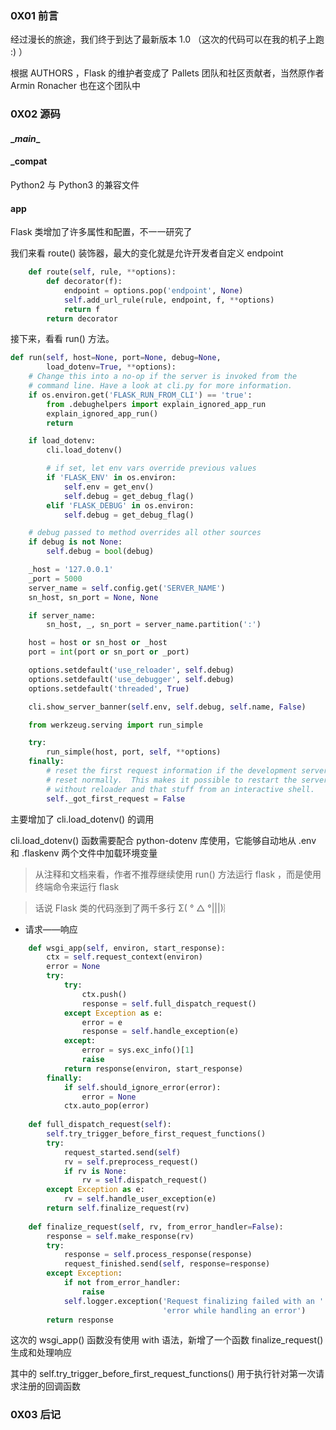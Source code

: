 ### 0X01 前言

经过漫长的旅途，我们终于到达了最新版本 1.0  （这次的代码可以在我的机子上跑 :) ）

根据 AUTHORS ，Flask 的维护者变成了 Pallets 团队和社区贡献者，当然原作者 Armin Ronacher 也在这个团队中

### 0X02 源码

#### \__main__

#### _compat

Python2 与 Python3 的兼容文件

#### app

Flask 类增加了许多属性和配置，不一一研究了

我们来看 route() 装饰器，最大的变化就是允许开发者自定义 endpoint

```python
    def route(self, rule, **options):
        def decorator(f):
            endpoint = options.pop('endpoint', None)
            self.add_url_rule(rule, endpoint, f, **options)
            return f
        return decorator
```

接下来，看看 run() 方法。

```python
def run(self, host=None, port=None, debug=None,
        load_dotenv=True, **options):
    # Change this into a no-op if the server is invoked from the
    # command line. Have a look at cli.py for more information.
    if os.environ.get('FLASK_RUN_FROM_CLI') == 'true':
        from .debughelpers import explain_ignored_app_run
        explain_ignored_app_run()
        return

    if load_dotenv:
        cli.load_dotenv()

        # if set, let env vars override previous values
        if 'FLASK_ENV' in os.environ:
            self.env = get_env()
            self.debug = get_debug_flag()
        elif 'FLASK_DEBUG' in os.environ:
            self.debug = get_debug_flag()

    # debug passed to method overrides all other sources
    if debug is not None:
        self.debug = bool(debug)

    _host = '127.0.0.1'
    _port = 5000
    server_name = self.config.get('SERVER_NAME')
    sn_host, sn_port = None, None

    if server_name:
        sn_host, _, sn_port = server_name.partition(':')

    host = host or sn_host or _host
    port = int(port or sn_port or _port)

    options.setdefault('use_reloader', self.debug)
    options.setdefault('use_debugger', self.debug)
    options.setdefault('threaded', True)

    cli.show_server_banner(self.env, self.debug, self.name, False)

    from werkzeug.serving import run_simple

    try:
        run_simple(host, port, self, **options)
    finally:
        # reset the first request information if the development server
        # reset normally.  This makes it possible to restart the server
        # without reloader and that stuff from an interactive shell.
        self._got_first_request = False
```

主要增加了 cli.load_dotenv() 的调用

cli.load_dotenv() 函数需要配合  python-dotenv 库使用，它能够自动地从 .env 和 .flaskenv 两个文件中加载环境变量

> 从注释和文档来看，作者不推荐继续使用 run() 方法运行 flask ，而是使用终端命令来运行 flask

> 话说 Flask 类的代码涨到了两千多行 Σ( ° △ °|||)︴

- 请求——响应

```python
    def wsgi_app(self, environ, start_response):
        ctx = self.request_context(environ)
        error = None
        try:
            try:
                ctx.push()
                response = self.full_dispatch_request()
            except Exception as e:
                error = e
                response = self.handle_exception(e)
            except:
                error = sys.exc_info()[1]
                raise
            return response(environ, start_response)
        finally:
            if self.should_ignore_error(error):
                error = None
            ctx.auto_pop(error)
    
    def full_dispatch_request(self):
        self.try_trigger_before_first_request_functions()
        try:
            request_started.send(self)
            rv = self.preprocess_request()
            if rv is None:
                rv = self.dispatch_request()
        except Exception as e:
            rv = self.handle_user_exception(e)
        return self.finalize_request(rv)
  
    def finalize_request(self, rv, from_error_handler=False):
        response = self.make_response(rv)
        try:
            response = self.process_response(response)
            request_finished.send(self, response=response)
        except Exception:
            if not from_error_handler:
                raise
            self.logger.exception('Request finalizing failed with an '
                                  'error while handling an error')
        return response
```

这次的 wsgi_app() 函数没有使用 with 语法，新增了一个函数 finalize_request() 生成和处理响应

其中的 self.try_trigger_before_first_request_functions() 用于执行针对第一次请求注册的回调函数

### 0X03 后记

